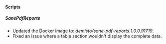 #### Scripts

##### SanePdfReports

- Updated the Docker image to: *demisto/sane-pdf-reports:1.0.0.91719*.
- Fixed an issue where a table section wouldn't display the complete data.
